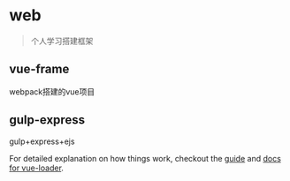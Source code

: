 # web

> 个人学习搭建框架


##  vue-frame
webpack搭建的vue项目

## gulp-express
gulp+express+ejs

For detailed explanation on how things work, checkout the [guide](http://vuejs-templates.github.io/webpack/) and [docs for vue-loader](http://vuejs.github.io/vue-loader).
